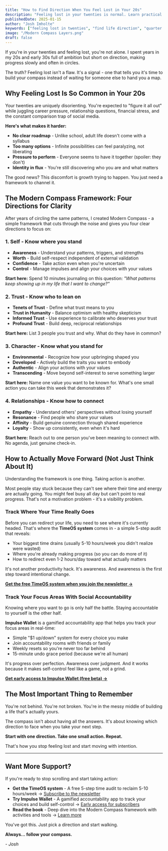 ```yaml
---
title: "How to Find Direction When You Feel Lost in Your 20s"
description: "Feeling lost in your twenties is normal. Learn practical strategies to find direction, build clarity, and take meaningful action when life feels overwhelming."
publishedDate: 2025-01-15
author: "Josh Imholte"
keywords: ["feeling lost in twenties", "find life direction", "quarter life crisis", "personal growth 20s", "life clarity"]
image: "/Modern Compass Layers.png"
draft: false
---
```


If you're in your twenties and feeling lost, you're not alone. I spent years in my 20s and early 30s full of ambition but short on direction, making progress slowly and often in circles.

The truth? Feeling lost isn't a flaw. It's a signal - one that tells you it's time to build your compass instead of waiting for someone else to hand you a map.

## Why Feeling Lost Is So Common in Your 20s

Your twenties are uniquely disorienting. You're expected to "figure it all out" while juggling career pressure, relationship questions, financial stress, and the constant comparison trap of social media.

**Here's what makes it harder:**
- **No clear roadmap** - Unlike school, adult life doesn't come with a syllabus
- **Too many options** - Infinite possibilities can feel paralyzing, not liberating
- **Pressure to perform** - Everyone seems to have it together (spoiler: they don't)
- **Identity in flux** - You're still discovering who you are and what matters

The good news? This discomfort is growth trying to happen. You just need a framework to channel it.

## The Modern Compass Framework: Four Directions for Clarity

After years of circling the same patterns, I created Modern Compass - a simple framework that cuts through the noise and gives you four clear directions to focus on:

### 1. **Self** - Know where you stand
- **Awareness** - Understand your patterns, triggers, and strengths
- **Worth** - Build self-respect independent of external validation
- **Confidence** - Take action even when you're uncertain
- **Control** - Manage impulses and align your choices with your values

**Start here:** Spend 10 minutes journaling on this question: *"What patterns keep showing up in my life that I want to change?"*

### 2. **Trust** - Know who to lean on
- **Tenets of Trust** - Define what trust means to you
- **Trust in Humanity** - Balance optimism with healthy skepticism
- **Informed Trust** - Use experience to calibrate who deserves your trust
- **Profound Trust** - Build deep, reciprocal relationships

**Start here:** List 3 people you trust and why. What do they have in common?

### 3. **Character** - Know what you stand for
- **Environmental** - Recognize how your upbringing shaped you
- **Developed** - Actively build the traits you want to embody
- **Authentic** - Align your actions with your values
- **Transcending** - Move beyond self-interest to serve something larger

**Start here:** Name one value you want to be known for. What's one small action you can take this week that demonstrates it?

### 4. **Relationships** - Know how to connect
- **Empathy** - Understand others' perspectives without losing yourself
- **Resonance** - Find people who share your values
- **Affinity** - Build genuine connection through shared experience
- **Loyalty** - Show up consistently, even when it's hard

**Start here:** Reach out to one person you've been meaning to connect with. No agenda, just genuine check-in.

## How to Actually Move Forward (Not Just Think About It)

Understanding the framework is one thing. Taking action is another.

Most people stay stuck because they can't see where their time and energy are actually going. You might feel busy all day but can't point to real progress. That's not a motivation problem - it's a visibility problem.

### Track Where Your Time Really Goes

Before you can redirect your life, you need to see where it's currently headed. That's where the **TimeOS system** comes in - a simple 5-step audit that reveals:
- Your biggest time drains (usually 5-10 hours/week you didn't realize were wasted)
- Where you're already making progress (so you can do more of it)
- How to redirect even 1-2 hours/day toward what actually matters

It's not another productivity hack. It's awareness. And awareness is the first step toward intentional change.

**[Get the free TimeOS system when you join the newsletter →](/newsletter)**

### Track Your Focus Areas With Social Accountability

Knowing where you want to go is only half the battle. Staying accountable to yourself is the other half.

**Impulse Wallet** is a gamified accountability app that helps you track your focus areas in real-time:
- Simple "$1 up/down" system for every choice you make
- Join accountability rooms with friends or family
- Weekly resets so you're never too far behind
- 15-minute undo grace period (because we're all human)

It's progress over perfection. Awareness over judgment. And it works because it makes self-control feel like a game, not a grind.

**[Get early access to Impulse Wallet (free beta) →](/newsletter)**

## The Most Important Thing to Remember

You're not behind. You're not broken. You're in the messy middle of building a life that's actually yours.

The compass isn't about having all the answers. It's about knowing which direction to face when you take your next step.

**Start with one direction. Take one small action. Repeat.**

That's how you stop feeling lost and start moving with intention.

---

## Want More Support?

If you're ready to stop scrolling and start taking action:

- **Get the TimeOS system** - A free 5-step time audit to reclaim 5-10 hours/week → [Subscribe to the newsletter](/newsletter)
- **Try Impulse Wallet** - A gamified accountability app to track your choices and build self-control → [Early access for subscribers](/newsletter)
- **Read the book** - Deep dive into the Modern Compass framework with activities and tools → [Learn more](/book)

You've got this. Just pick a direction and start walking.

**Always... follow your compass.**

*- Josh*
